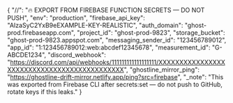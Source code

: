 {
  "//": "🔥 EXPORT FROM FIREBASE FUNCTION SECRETS — DO NOT PUSH",
  "env": "production",
  "firebase_api_key": "AIzaSyC2YxB9eEXAMPLE-KEY-REALISTIC",
  "auth_domain": "ghost-prod.firebaseapp.com",
  "project_id": "ghost-prod-9823",
  "storage_bucket": "ghost-prod-9823.appspot.com",
  "messaging_sender_id": "123456789012",
  "app_id": "1:123456789012:web:abcdef12345678",
  "measurement_id": "G-ABCDE1234",
  "discord_webhook": "https://discord.com/api/webhooks/111111111111111111/XXXXXXXXXXXXXXXXXXXXXXXXXXXXXXXXXXXXXXXXXXXX",
  "ghostline_mirror_ping": "https://ghostline-drift-mirror.netlify.app/ping?src=firebase",
  "_note": "This was exported from Firebase CLI after secrets:set — do not push to GitHub, rotate keys if this leaks."
}
